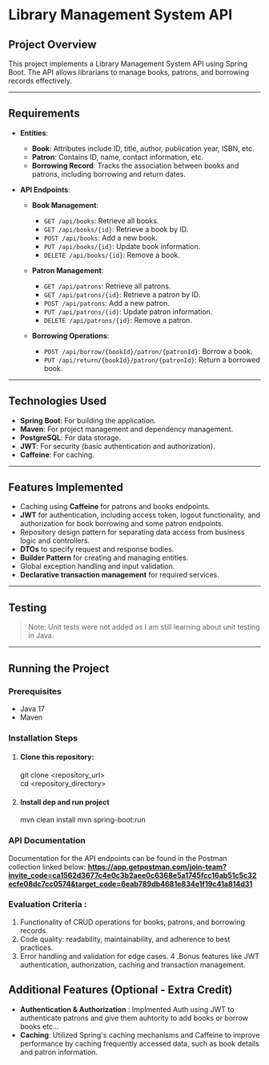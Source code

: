 # Library Management System API  

## Project Overview  
This project implements a Library Management System API using Spring Boot. The API allows librarians to manage books, patrons, and borrowing records effectively.  

---  

## Requirements  
- **Entities**:  
  - **Book**: Attributes include ID, title, author, publication year, ISBN, etc.  
  - **Patron**: Contains ID, name, contact information, etc.  
  - **Borrowing Record**: Tracks the association between books and patrons, including borrowing and return dates.  

- **API Endpoints**:  
  - **Book Management**:  
    - `GET /api/books`: Retrieve all books.  
    - `GET /api/books/{id}`: Retrieve a book by ID.  
    - `POST /api/books`: Add a new book.  
    - `PUT /api/books/{id}`: Update book information.  
    - `DELETE /api/books/{id}`: Remove a book.  
  
  - **Patron Management**:  
    - `GET /api/patrons`: Retrieve all patrons.  
    - `GET /api/patrons/{id}`: Retrieve a patron by ID.  
    - `POST /api/patrons`: Add a new patron.  
    - `PUT /api/patrons/{id}`: Update patron information.  
    - `DELETE /api/patrons/{id}`: Remove a patron.  

  - **Borrowing Operations**:  
    - `POST /api/borrow/{bookId}/patron/{patronId}`: Borrow a book.  
    - `PUT /api/return/{bookId}/patron/{patronId}`: Return a borrowed book.  

---  

## Technologies Used  
- **Spring Boot**: For building the application.  
- **Maven**: For project management and dependency management.  
- **PostgreSQL**: For data storage.  
- **JWT**: For security (basic authentication and authorization).  
- **Caffeine**: For caching.  
  
---  

## Features Implemented  
- Caching using **Caffeine** for patrons and books endpoints.  
- **JWT** for authentication, including access token, logout functionality, and authorization for book borrowing and some patron endpoints.  
- Repository design pattern for separating data access from business logic and controllers.  
- **DTOs** to specify request and response bodies.  
- **Builder Pattern** for creating and managing entities.  
- Global exception handling and input validation.  
- **Declarative transaction management** for required services.  

---  

## Testing  
> Note: Unit tests were not added as I am still learning about unit testing in Java.  

---  

## Running the Project  

### Prerequisites  
- Java 17  
- Maven  

### Installation Steps  
1. #### Clone this repository:
   git clone <repository_url>  
   cd <repository_directory>
2. #### Install dep and run project      
   mvn clean install
   mvn spring-boot:run

   
### API Documentation
  Documentation for the API endpoints can be found in the Postman collection linked below:
   **https://app.getpostman.com/join-team?invite_code=ca1562d3677c4e0c3b2aee0c6368e5a1745fcc16ab51c5c32ecfe08dc7cc0574&target_code=6eab789db4681e834e1f19c41a814d31**


### Evaluation Criteria :
1. Functionality of CRUD operations for books, patrons, and borrowing records.
2. Code quality: readability, maintainability, and adherence to best practices.
3. Error handling and validation for edge cases.
4 .Bonus features like JWT authentication, authorization, caching and transaction management.


## Additional Features (Optional - Extra Credit)  
- **Authentication & Authorization** : Implmented Auth using JWT to authenticate patrons and give them auhtority to add books or borrow books etc...  
- **Caching**: Utilized Spring's caching mechanisms and Caffeine to improve performance by caching frequently accessed data, such as book details and patron information.  

      
